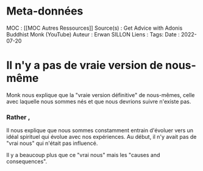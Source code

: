 # Meta-données

MOC : [[MOC Autres Ressources]]
Source(s) : Get Advice with Adonis Buddhist Monk (YouTube)
Auteur : Erwan SILLON
Liens : 
Tags:
Date : 2022-07-20

# Il n'y a pas de vraie version de nous-même

Monk nous explique que la "vraie version définitive" de nous-mêmes, celle avec laquelle nous sommes nés et que nous devrions suivre n'existe pas.

### Rather ,

Il nous explique que nous sommes constamment entrain d'évoluer vers un idéal spirituel qui évolue avec nos expériences.
Au début, il n'y avait pas de "vrai nous" qui n'était pas influencé.

Il y a beaucoup plus que ce "vrai nous" mais les "causes and consequences".


